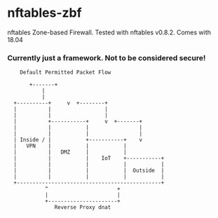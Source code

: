 # nftables-zbf
nftables Zone-based Firewall. Tested with nftables v0.8.2. Comes with 18.04

### Currently just a framework. Not to be considered secure!



		Default Permitted Packet Flow

		   +-------+
			   |
			   |
	  +----------+     v  +--------+
	  |          |                 |
	  |          |                 |
	  |          +-----------+     v  +-------+
	  |          |           |                |
	  |          |           |                |
	  | Inside / |           +-----------+    v
	  |   VPN    |           |           |
	  |          |   DMZ     |           |
	  |          |           |    IoT    +-----------+
	  |          |           |           |           |
	  |          |           |           |  Outside  |
	  |          |           |           |           |
	  +----------------------------------------------+
			    ^                      +
			    |                      |
			    +----------------------+
			       Reverse Proxy dnat



